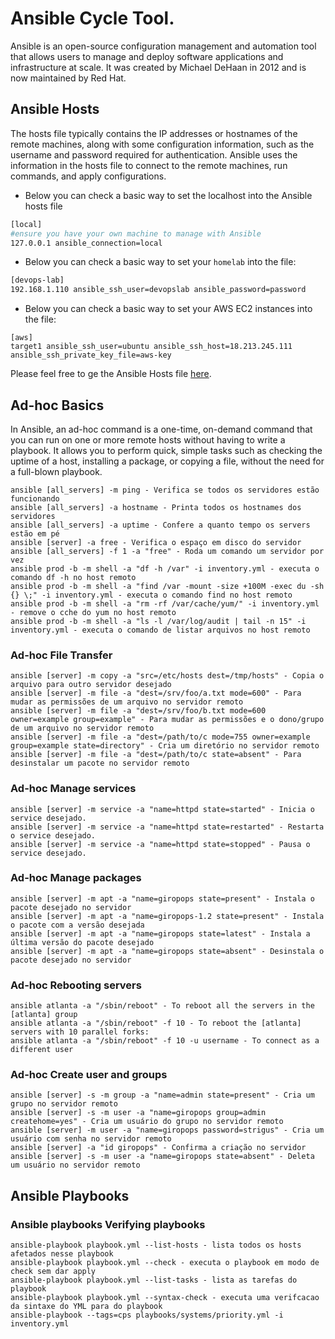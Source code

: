# Ansible Cycle Tool.
Ansible is an open-source configuration management and automation tool that allows users to manage and deploy software applications and infrastructure at scale. It was created by Michael DeHaan in 2012 and is now maintained by Red Hat.

## Ansible Hosts
The hosts file typically contains the IP addresses or hostnames of the remote machines, along with some configuration information, such as the username and password required for authentication. Ansible uses the information in the hosts file to connect to the remote machines, run commands, and apply configurations.

- Below you can check a basic way to set the localhost into the Ansible hosts file
```bash
[local]
#ensure you have your own machine to manage with Ansible
127.0.0.1 ansible_connection=local
```

- Below you can check a basic way to set your `homelab` into the file:
```bash
[devops-lab]
192.168.1.110 ansible_ssh_user=devopslab ansible_password=password
```

- Below you can check a basic way to set your AWS EC2 instances into the file:
```
[aws]
target1 ansible_ssh_user=ubuntu ansible_ssh_host=18.213.245.111  ansible_ssh_private_key_file=aws-key
```

Please feel free to ge the Ansible Hosts file [here](https://github.com/ansible/ansible/blob/devel/examples/hosts.yaml).

## Ad-hoc Basics
In Ansible, an ad-hoc command is a one-time, on-demand command that you can run on one or more remote hosts without having to write a playbook. It allows you to perform quick, simple tasks such as checking the uptime of a host, installing a package, or copying a file, without the need for a full-blown playbook.

```
ansible [all_servers] -m ping - Verifica se todos os servidores estão funcionando
ansible [all_servers] -a hostname - Printa todos os hostnames dos servidores
ansible [all_servers] -a uptime - Confere a quanto tempo os servers estão em pé
ansible [server] -a free - Verifica o espaço em disco do servidor
ansible [all_servers] -f 1 -a "free" - Roda um comando um servidor por vez
ansible prod -b -m shell -a "df -h /var" -i inventory.yml - executa o comando df -h no host remoto
ansible prod -b -m shell -a "find /var -mount -size +100M -exec du -sh {} \;" -i inventory.yml - executa o comando find no host remoto
ansible prod -b -m shell -a "rm -rf /var/cache/yum/" -i inventory.yml - remove o cche do yum no host remoto
ansible prod -b -m shell -a "ls -l /var/log/audit | tail -n 15" -i inventory.yml - executa o comando de listar arquivos no host remoto
```

### Ad-hoc File Transfer
```
ansible [server] -m copy -a "src=/etc/hosts dest=/tmp/hosts" - Copia o arquivo para outro servidor desejado
ansible [server] -m file -a "dest=/srv/foo/a.txt mode=600" - Para mudar as permissões de um arquivo no servidor remoto
ansible [server] -m file -a "dest=/srv/foo/b.txt mode=600 owner=example group=example" - Para mudar as permissões e o dono/grupo de um arquivo no servidor remoto
ansible [server] -m file -a "dest=/path/to/c mode=755 owner=example group=example state=directory" - Cria um diretório no servidor remoto
ansible [server] -m file -a "dest=/path/to/c state=absent" - Para desinstalar um pacote no servidor remoto
```

### Ad-hoc Manage services
```
ansible [server] -m service -a "name=httpd state=started" - Inicia o service desejado.
ansible [server] -m service -a "name=httpd state=restarted" - Restarta o service desejado.
ansible [server] -m service -a "name=httpd state=stopped" - Pausa o service desejado.
```

### Ad-hoc Manage packages
```
ansible [server] -m apt -a "name=giropops state=present" - Instala o pacote desejado no servidor
ansible [server] -m apt -a "name=giropops-1.2 state=present" - Instala o pacote com a versão desejada
ansible [server] -m apt -a "name=giropops state=latest" - Instala a última versão do pacote desejado
ansible [server] -m apt -a "name=giropops state=absent" - Desinstala o pacote desejado no servidor
```

### Ad-hoc Rebooting servers
```
ansible atlanta -a "/sbin/reboot" - To reboot all the servers in the [atlanta] group
ansible atlanta -a "/sbin/reboot" -f 10 - To reboot the [atlanta] servers with 10 parallel forks:
ansible atlanta -a "/sbin/reboot" -f 10 -u username - To connect as a different user
```

### Ad-hoc Create user and groups
```
ansible [server] -s -m group -a "name=admin state=present" - Cria um grupo no servidor remoto
ansible [server] -s -m user -a "name=giropops group=admin createhome=yes" - Cria um usuário do grupo no servidor remoto
ansible [server] -m user -a "name=giropops password=strigus" - Cria um usuário com senha no servidor remoto
ansible [server] -a "id giropops" - Confirma a criação no servidor
ansible [server] -s -m user -a "name=giropops state=absent" - Deleta um usuário no servidor remoto
```

## Ansible Playbooks

### Ansible playbooks Verifying playbooks
```
ansible-playbook playbook.yml --list-hosts - lista todos os hosts afetados nesse playbook
ansible-playbook playbook.yml --check - executa o playbook em modo de check sem dar apply 
ansible-playbook playbook.yml --list-tasks - lista as tarefas do playbook
ansible-playbook playbook.yml --syntax-check - executa uma verifcacao da sintaxe do YML para do playbook
ansible-playbook --tags=cps playbooks/systems/priority.yml -i inventory.yml
```
